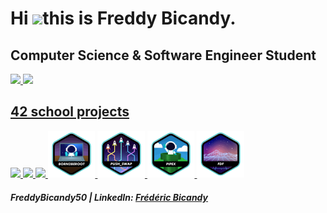 # Hi ![](https://user-images.githubusercontent.com/18350557/176309783-0785949b-9127-417c-8b55-ab5a4333674e.gif)this is Freddy Bicandy.

## Computer Science & Software Engineer Student

<p align="left">
  <a href="https://42beirut.com/">
  <img width="7%" src="https://42beirut.com/wp-content/uploads/2023/11/download.png"/>
  </a>
  <a href="https://liu.edu.lb/NewLIU2022/"> 
    <img width="6%" src="https://liu.edu.lb/NewLIU2022/common/images/logo.png"
  </a>
</p>

## 42 school projects

<p align="left">
  <a href="">
    <img width="15%" src="https://raw.githubusercontent.com/FreddyBicandy50/42-Libft/refs/heads/main/libfte.png?token=GHSAT0AAAAAADAXVRILRMHBNPSMR2HGWMA4Z7G6WCQ"/>
  </a>
  <a href=""> 
    <img width="15%" src="https://raw.githubusercontent.com/FreddyBicandy50/42-ft_printf/refs/heads/main/ft_printfe.png?token=GHSAT0AAAAAADAXVRIKDHBKZSIKOI5T6YBEZ7G6WOA"/>
    </a>
  <a href="">
  <img width="15%" src="https://raw.githubusercontent.com/FreddyBicandy50/42-get_next_line/refs/heads/main/get_next_linee.png?token=GHSAT0AAAAAADAXVRIKCSTVGMBTZZNCHBJ6Z7G6XCA"/>
  </a>
  <a href="">
  <img width="15%" src="https://raw.githubusercontent.com/FreddyBicandy50/42-Born2beroot/refs/heads/main/born2beroote.png?token=GHSAT0AAAAAADAXVRILSG7M2YOBYKQ7NMR6Z7G6XJA"/>
  </a>
  <a href="https://github.com/FreddyBicandy50/42-push_swap">
  <img width="15%" src="https://raw.githubusercontent.com/FreddyBicandy50/42-push_swap/refs/heads/main/push_swape.png"/>
  </a>
  <a href="https://github.com/FreddyBicandy50/42-pipex">
  <img width="15%" src="https://raw.githubusercontent.com/FreddyBicandy50/42-pipex/refs/heads/main/pipexe.png"/>
  </a>
  <a href="https://github.com/FreddyBicandy50/42-fdf">
  <img width="15%" src="https://raw.githubusercontent.com/FreddyBicandy50/42-fdf/refs/heads/main/fdfe.png"/>
  </a>
</p>

##### FreddyBicandy50 | LinkedIn: [Frédéric Bicandy](https://www.linkedin.com/in/freddy-bicandy/)
